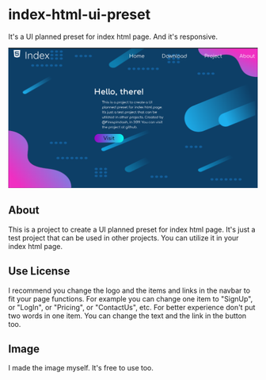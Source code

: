 # index-html-ui-preset
It's a UI planned preset for index html page. And it's responsive.

![1366x768](index_ui-preset(1366x768).png)

## About
This is a project to create a UI planned preset for index html page.
It's just a test project that can be used in other projects.
You can utilize it in your index html page.
## Use License
I recommend you change the logo and the items and links in the navbar to fit your page functions.
For example you can change one item to "SignUp", or "LogIn", or "Pricing", or "ContactUs", etc. For better experience don't put two words in one item.
You can change the text and the link in the button too.
## Image
I made the image myself. It's free to use too.
